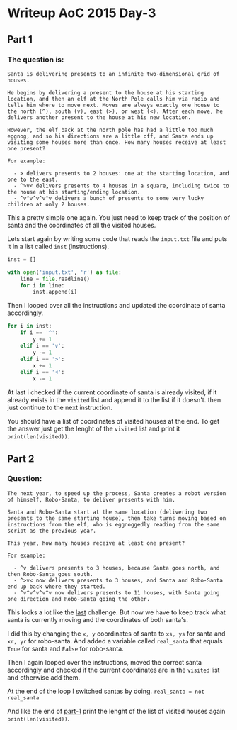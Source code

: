 # Writeup AoC 2015 Day-3

## Part 1
### The question is:
```
Santa is delivering presents to an infinite two-dimensional grid of houses.

He begins by delivering a present to the house at his starting location, and then an elf at the North Pole calls him via radio and tells him where to move next. Moves are always exactly one house to the north (^), south (v), east (>), or west (<). After each move, he delivers another present to the house at his new location.

However, the elf back at the north pole has had a little too much eggnog, and so his directions are a little off, and Santa ends up visiting some houses more than once. How many houses receive at least one present?

For example:

  - > delivers presents to 2 houses: one at the starting location, and one to the east.
  - ^>v< delivers presents to 4 houses in a square, including twice to the house at his starting/ending location.
  - ^v^v^v^v^v delivers a bunch of presents to some very lucky children at only 2 houses.
```

This a pretty simple one again. You just need to keep track of the position of santa and the coordinates of all the visited houses.

Lets start again by writing some code that reads the `input.txt` file and puts it in a list called `inst` (instructions).
```py
inst = []

with open('input.txt', 'r') as file:
    line = file.readline()
    for i in line:
        inst.append(i)
```

Then I looped over all the instructions and updated the coordinate of santa accordingly.
```py
for i in inst:
    if i == '^':
        y += 1
    elif i == 'v':
        y -= 1
    elif i == '>':
        x += 1
    elif i == '<':
        x -= 1
```

At last i checked if the current coordinate of santa is already visited, if it already exists in the `visited` list and append it to the list if it doesn't. then just continue to the next instruction.

You should have a list of coordinates of visited houses at the end. To get the answer just get the lenght of the `visited` list and print it `print(len(visited))`.

## Part 2

### Question:
```
The next year, to speed up the process, Santa creates a robot version of himself, Robo-Santa, to deliver presents with him.

Santa and Robo-Santa start at the same location (delivering two presents to the same starting house), then take turns moving based on instructions from the elf, who is eggnoggedly reading from the same script as the previous year.

This year, how many houses receive at least one present?

For example:

  - ^v delivers presents to 3 houses, because Santa goes north, and then Robo-Santa goes south.
  - ^>v< now delivers presents to 3 houses, and Santa and Robo-Santa end up back where they started.
  - ^v^v^v^v^v now delivers presents to 11 houses, with Santa going one direction and Robo-Santa going the other.
```

This looks a lot like the [last](README.md#part-1) challenge. But now we have to keep track what santa is currently moving and the coordinates of both santa's.

I did this by changing the `x, y` coordinates of santa to `xs, ys` for santa and `xr, yr` for robo-santa. And added a variable called `real_santa` that equals `True` for santa and `False` for robo-santa.

Then I again looped over the instructions, moved the correct santa accordingly and checked if the current coordinates are in the `visited` list and otherwise add them.

At the end of the loop I switched santas by doing. 
`real_santa = not real_santa`

And like the end of [part-1](README.md#part-1) print the lenght of the list of visited houses again `print(len(visited))`.